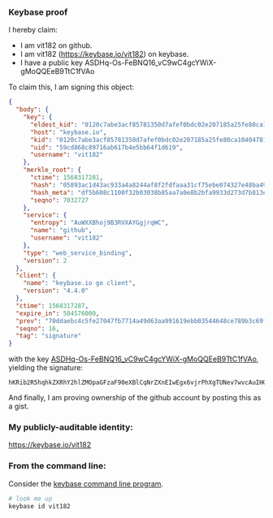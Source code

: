 ### Keybase proof

I hereby claim:

  * I am vit182 on github.
  * I am vit182 (https://keybase.io/vit182) on keybase.
  * I have a public key ASDHq-Os-FeBNQ16_vC9wC4gcYWiX-gMoQQEeB9TtC1fVAo

To claim this, I am signing this object:

```json
{
  "body": {
    "key": {
      "eldest_kid": "0120c7abe3acf85781350d7afef0bdc02e207185a25fe80ca10404781f53b42d5f540a",
      "host": "keybase.io",
      "kid": "0120c7abe3acf85781350d7afef0bdc02e207185a25fe80ca10404781f53b42d5f540a",
      "uid": "59cd868c89716ab617b4e5bb64f1d619",
      "username": "vit182"
    },
    "merkle_root": {
      "ctime": 1568317281,
      "hash": "05893ac1d43ac933a4a8244af8f2fdfaaa31cf75ebe074327e48ba49eab616b2c4c834ea11beb4a516681922085528f05048460c805d754bf5d986ce27c124b3",
      "hash_meta": "df5b608c1100f32b03038b85aa7a0e8b2bfa9933d273d7b813e0f9318e54794c",
      "seqno": 7032727
    },
    "service": {
      "entropy": "AuWXXBhoj9B3RVXAYGgjrqWC",
      "name": "github",
      "username": "vit182"
    },
    "type": "web_service_binding",
    "version": 2
  },
  "client": {
    "name": "keybase.io go client",
    "version": "4.4.0"
  },
  "ctime": 1568317287,
  "expire_in": 504576000,
  "prev": "70ddaebc4c5fe27047fb7714a49d63aa991619ebb03544648ce789b3c69fac98",
  "seqno": 16,
  "tag": "signature"
}
```

with the key [ASDHq-Os-FeBNQ16_vC9wC4gcYWiX-gMoQQEeB9TtC1fVAo](https://keybase.io/vit182), yielding the signature:

```
hKRib2R5hqhkZXRhY2hlZMOpaGFzaF90eXBlCqNrZXnEIwEgx6vjrPhXgTUNev7wvcAuIHGFol/oDKEEBHgfU7QtX1QKp3BheWxvYWTESpcCEMQgcN2uvExf4nBH+3cUpJ1jqpkWGeuwNURkjOeJs8afrJjEIK1A/RcAbeMmwFvwHt/c4IIUH/RS0mOKI+U/zfe8qwyoAgHCo3NpZ8RAJxAfvU8dxqtHraWyRF4dinnFxoV3NKmw23Sit1BvcEdTzVegMhLtJ5cNQNUXCai2O5ECPxuuotYNAtj57RVODahzaWdfdHlwZSCkaGFzaIKkdHlwZQildmFsdWXEIBnGbUTYL31WkeNo8vgP9xMF+ioosFv3K/iCD2va++qLo3RhZ80CAqd2ZXJzaW9uAQ==

```

And finally, I am proving ownership of the github account by posting this as a gist.

### My publicly-auditable identity:

https://keybase.io/vit182

### From the command line:

Consider the [keybase command line program](https://keybase.io/download).

```bash
# look me up
keybase id vit182
```
